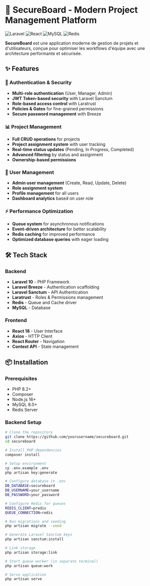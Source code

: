 # 🚀 SecureBoard - Modern Project Management Platform

![Laravel](https://img.shields.io/badge/Laravel-FF2D20?style=for-the-badge&logo=laravel&logoColor=white)
![React](https://img.shields.io/badge/React-20232A?style=for-the-badge&logo=react&logoColor=61DAFB)
![MySQL](https://img.shields.io/badge/MySQL-005C84?style=for-the-badge&logo=mysql&logoColor=white)
![Redis](https://img.shields.io/badge/Redis-DC382D?style=for-the-badge&logo=redis&logoColor=white)

**SecureBoard** est une application moderne de gestion de projets et d'utilisateurs, conçue pour optimiser les workflows d'équipe avec une architecture performante et sécurisée.

## ✨ Features

### 🔐 Authentication & Security
- **Multi-role authentication** (User, Manager, Admin)
- **JWT Token-based security** with Laravel Sanctum
- **Role-based access control** with Laratrust
- **Policies & Gates** for fine-grained permissions
- **Secure password management** with Breeze

### 📊 Project Management
- **Full CRUD operations** for projects
- **Project assignment system** with user tracking
- **Real-time status updates** (Pending, In Progress, Completed)
- **Advanced filtering** by status and assignment
- **Ownership-based permissions**

### 👥 User Management
- **Admin user management** (Create, Read, Update, Delete)
- **Role assignment system**
- **Profile management** for all users
- **Dashboard analytics** based on user role

### ⚡ Performance Optimization
- **Queue system** for asynchronous notifications
- **Event-driven architecture** for better scalability
- **Redis caching** for improved performance
- **Optimized database queries** with eager loading

## 🛠 Tech Stack

### Backend
- **Laravel 10** - PHP Framework
- **Laravel Breeze** - Authentication scaffolding
- **Laravel Sanctum** - API Authentication
- **Laratrust** - Roles & Permissions management
- **Redis** - Queue and Cache driver
- **MySQL** - Database

### Frontend
- **React 18** - User Interface
- **Axios** - HTTP Client
- **React Router** - Navigation
- **Context API** - State management

## 📦 Installation

### Prerequisites
- PHP 8.2+
- Composer
- Node.js 16+
- MySQL 8.0+
- Redis Server

### Backend Setup
```bash
# Clone the repository
git clone https://github.com/yourusername/secureboard.git
cd secureboard

# Install PHP dependencies
composer install

# Setup environment
cp .env.example .env
php artisan key:generate

# Configure database in .env
DB_DATABASE=secureboard
DB_USERNAME=your_username
DB_PASSWORD=your_password

# Configure Redis for queues
REDIS_CLIENT=predis
QUEUE_CONNECTION=redis

# Run migrations and seeding
php artisan migrate --seed

# Generate Laravel Sanctum keys
php artisan sanctum:install

# Link storage
php artisan storage:link

# Start queue worker (in separate terminal)
php artisan queue:work

# Serve application
php artisan serve
